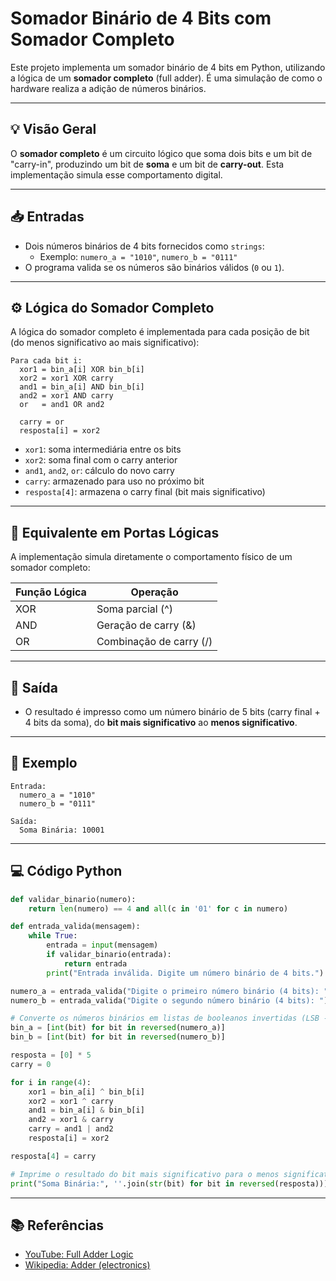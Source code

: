 # Somador Binário de 4 Bits com Somador Completo

Este projeto implementa um somador binário de 4 bits em Python, utilizando a lógica de um **somador completo** (full adder). É uma simulação de como o hardware realiza a adição de números binários.

---

## 💡 Visão Geral

O **somador completo** é um circuito lógico que soma dois bits e um bit de "carry-in", produzindo um bit de **soma** e um bit de **carry-out**. Esta implementação simula esse comportamento digital.

---

## 📥 Entradas

- Dois números binários de 4 bits fornecidos como `strings`:
  - Exemplo: `numero_a = "1010"`, `numero_b = "0111"`
- O programa valida se os números são binários válidos (`0` ou `1`).

---

## ⚙️ Lógica do Somador Completo

A lógica do somador completo é implementada para cada posição de bit (do menos significativo ao mais significativo):

```
Para cada bit i:
  xor1 = bin_a[i] XOR bin_b[i]
  xor2 = xor1 XOR carry
  and1 = bin_a[i] AND bin_b[i]
  and2 = xor1 AND carry
  or   = and1 OR and2

  carry = or
  resposta[i] = xor2
```

- `xor1`: soma intermediária entre os bits
- `xor2`: soma final com o carry anterior
- `and1`, `and2`, `or`: cálculo do novo carry
- `carry`: armazenado para uso no próximo bit
- `resposta[4]`: armazena o carry final (bit mais significativo)

---

## 🔌 Equivalente em Portas Lógicas

A implementação simula diretamente o comportamento físico de um somador completo:

| Função Lógica | Operação |
|---------------|-----------|
| XOR           | Soma parcial (^) |
| AND           | Geração de carry (&) |
| OR            | Combinação de carry (/) |

---

## 🧾 Saída

- O resultado é impresso como um número binário de 5 bits (carry final + 4 bits da soma), do **bit mais significativo** ao **menos significativo**.

---

## 🧪 Exemplo

```text
Entrada:
  numero_a = "1010"
  numero_b = "0111"

Saída:
  Soma Binária: 10001
```

---

## 💻 Código Python

```python
def validar_binario(numero):
    return len(numero) == 4 and all(c in '01' for c in numero)

def entrada_valida(mensagem):
    while True:
        entrada = input(mensagem)
        if validar_binario(entrada):
            return entrada
        print("Entrada inválida. Digite um número binário de 4 bits.")

numero_a = entrada_valida("Digite o primeiro número binário (4 bits): ")
numero_b = entrada_valida("Digite o segundo número binário (4 bits): ")

# Converte os números binários em listas de booleanos invertidas (LSB -> MSB)
bin_a = [int(bit) for bit in reversed(numero_a)]
bin_b = [int(bit) for bit in reversed(numero_b)]

resposta = [0] * 5
carry = 0

for i in range(4):
    xor1 = bin_a[i] ^ bin_b[i]
    xor2 = xor1 ^ carry
    and1 = bin_a[i] & bin_b[i]
    and2 = xor1 & carry
    carry = and1 | and2
    resposta[i] = xor2

resposta[4] = carry

# Imprime o resultado do bit mais significativo para o menos significativo
print("Soma Binária:", ''.join(str(bit) for bit in reversed(resposta)))
```

---

## 📚 Referências

- [YouTube: Full Adder Logic](https://www.youtube.com/watch?v=wvJc9CZcvBc)
- [Wikipedia: Adder (electronics)](https://en-m-wikipedia-org.translate.goog/wiki/Adder_(electronics)?_x_tr_sl=en&_x_tr_tl=pt&_x_tr_hl=pt&_x_tr_pto=tc)
